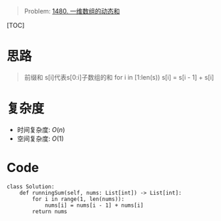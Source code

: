 
> Problem: [1480. 一维数组的动态和](https://leetcode.cn/problems/running-sum-of-1d-array/description/)

[TOC]

# 思路

> 前缀和
s[i]代表s[0:i]子数组的和
for i in [1:len(s))
    s[i] = s[i - 1] + s[i]



# 复杂度

- 时间复杂度: $O(n)$
- 空间复杂度: $O(1)$



# Code
```Python3 []
class Solution:
    def runningSum(self, nums: List[int]) -> List[int]:
        for i in range(1, len(nums)):
            nums[i] = nums[i - 1] + nums[i]
        return nums
```
  

